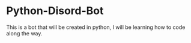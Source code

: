 # Python-Disord-Bot
 This is a bot that will be created in python, I will be learning how to code along the way.
